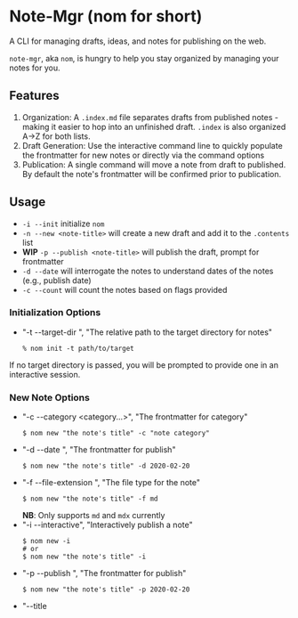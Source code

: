 # Note-Mgr (nom for short)

A CLI for managing drafts, ideas, and notes for publishing on the web.

`note-mgr`, aka `nom`, is hungry to help you stay organized by managing your notes for you.

## Features

1. Organization: A `.index.md` file separates drafts from published notes - making it easier to hop into an unfinished draft. `.index` is also organized A->Z for both lists.
1. Draft Generation: Use the interactive command line to quickly populate the frontmatter for new notes or directly via the command options
1. Publication: A single command will move a note from draft to published. By default the note's frontmatter will be confirmed prior to publication.

## Usage

-   `-i --init` initialize `nom`
-   `-n --new <note-title>` will create a new draft and add it to the `.contents` list
-   **WIP** `-p --publish <note-title>` will publish the draft, prompt for frontmatter
-   `-d --date` will interrogate the notes to understand dates of the notes (e.g., publish date)
-   `-c --count` will count the notes based on flags provided

### Initialization Options

-   "-t --target-dir <directoryPath>", "The relative path to the target directory for notes"
    ```shell
    % nom init -t path/to/target
    ```

If no target directory is passed, you will be prompted to provide one in an interactive session.

### New Note Options

-   "-c --category <category...>", "The frontmatter for category"
    ```shell
    $ nom new "the note's title" -c "note category"
    ```
-   "-d --date <date>", "The frontmatter for publish"
    ```shell
    $ nom new "the note's title" -d 2020-02-20
    ```
-   "-f --file-extension <file-extension>", "The file type for the note"
    ```shell
    $ nom new "the note's title" -f md
    ```
    **NB**: Only supports `md` and `mdx` currently
-   "-i --interactive", "Interactively publish a note"
    ```shell
    $ nom new -i
    # or
    $ nom new "the note's title" -i
    ```
-   "-p --publish <date>", "The frontmatter for publish"
    ```shell
    $ nom new "the note's title" -p 2020-02-20
    ```
-   "--title <title>", "The frontmatter for the title"
    ```shell
    $ nom new --title "the note's title"
    ```
-   "--custom [key:value...]", "Custom frontmatter"
    ```shell
    $ nom new "the note's title" --custom "my custom key":"my custom value" --custom "secondKey":"secondValue"
    ```
-   "--private", "The frontmatter for private", false
    ```shell
    $ nom new "the note's title" --private
    ```
-   "-t --tags <tag...>", "The frontmatter for the tags"
    ```shell
    $ nom new "the note's title" -t "tag one" -t second -t "a third"
    ```

### Publish Options

### Date Published Options

## Installation

To use the CLI, install it globally:

```shell
$ yarn global add note-mgr
```

Then use it from the command line:

```shell
$ nom --help
```

## Local Development

`yarn build && yarn start` will launch the application locally.

If you want the experience of a globally installed CLI, create a link using `yarn link` from the root of the project. When done, clean up the link with `yarn unlink`.

### Troubleshooting

If you run into a `permission denied` error, make sure the script is executable:

```shell
zsh: permission denied: note-mgr
$ chmod +x index.js
```

## Reading Commit Logs

This project follows [SemVer](https://semver.org/) and an adaptation of the [conventional commit](https://www.conventionalcommits.org/en/v1.0.0/#specification) standard.

Commits are prefixed with the following emoji to indicate their purpose.

| Symbol | Interpretation           |
| ------ | ------------------------ |
| ✨     | feature                  |
| 🐛     | fix                      |
| 💅     | style                    |
| 🧼     | chore                    |
| 📝     | docs                     |
| 🐎     | perf                     |
| 🧪     | test                     |
| 🏗️     | refactor                 |
| 🧰     | tooling / infrastructure |
| 🚀     | major version bump       |
| 📦     | minor version bump       |
